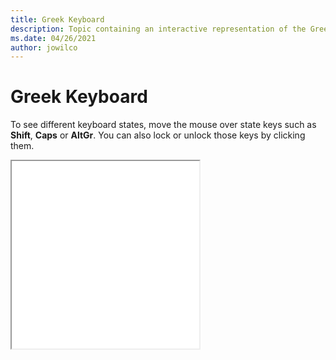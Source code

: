 ```yaml
--- 
title: Greek Keyboard 
description: Topic containing an interactive representation of the Greek Keyboard 
ms.date: 04/26/2021 
author: jowilco 
--- 
```

 
# Greek Keyboard 
 
To see different keyboard states, move the mouse over state keys such as **Shift**, **Caps** or **AltGr**. You can also lock or unlock those keys by clicking them. 
 
<iframe src="kbdhe.html" height="300"></iframe> 
